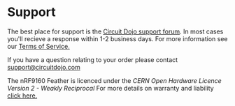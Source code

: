 # Support

The best place for support is the [Circuit Dojo support forum](https://community.circuitdojo.com). In most cases you'll recieve a response within 1-2 business days. For more information see our [Terms of Service.](https://www.circuitdojo.com/terms-and-conditions/#section-7---product-support)

If you have a question relating to your order please contact [support@circuitdojo.com](mailto:support@circuitdojo.com)

The nRF9160 Feather is licenced under the _CERN Open Hardware Licence Version 2 - Weakly Reciprocal_ For more details on warranty and liability [click here.](#TODO)
